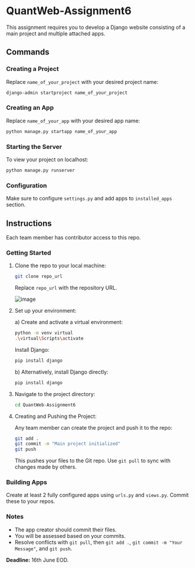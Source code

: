 
# QuantWeb-Assignment6

This assignment requires you to develop a Django website consisting of a main project and multiple attached apps.

## Commands

### Creating a Project

Replace `name_of_your_project` with your desired project name:
```bash
django-admin startproject name_of_your_project
```

### Creating an App

Replace `name_of_your_app` with your desired app name:
```bash
python manage.py startapp name_of_your_app
```

### Starting the Server

To view your project on localhost:
```bash
python manage.py runserver
```

### Configuration

Make sure to configure `settings.py` and add apps to `installed_apps` section.

## Instructions

Each team member has contributor access to this repo.

### Getting Started

1. Clone the repo to your local machine:
   ```bash
   git clone repo_url
   ```
   Replace `repo_url` with the repository URL.

   ![image](https://github.com/Tanush247/QuantWeb-Assignment6/assets/130897677/87cbebad-5cb8-48e7-ab38-93d36b54e03f)


2. Set up your environment:

   a) Create and activate a virtual environment:
   ```bash
   python -m venv virtual
   .\virtual\Scripts\activate
   ```

   Install Django:
   ```bash
   pip install django
   ```

   b) Alternatively, install Django directly:
   ```bash
   pip install django
   ```

3. Navigate to the project directory:
   ```bash
   cd QuantWeb-Assignment6
   ```

4. Creating and Pushing the Project:

   Any team member can create the project and push it to the repo:
   ```bash
   git add .
   git commit -m "Main project initialized"
   git push
   ```

   This pushes your files to the Git repo. Use `git pull` to sync with changes made by others.

### Building Apps

Create at least 2 fully configured apps using `urls.py` and `views.py`. Commit these to your repos.

### Notes

- The app creator should commit their files.
- You will be assessed based on your commits.
- Resolve conflicts with `git pull`, then `git add .`, `git commit -m "Your Message"`, and `git push`.

**Deadline:** 16th June EOD.
